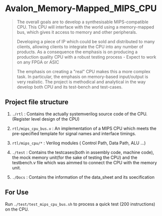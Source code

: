 # Avalon_Memory-Mapped_MIPS_CPU
> The overall goals are to develop a synthesisable MIPS-compatible CPU. This CPU will interface with the world using a memory-mapped bus, which gives it access to memory and other peripherals.
>
> Developing a piece of IP which could be sold and distributed to many clients, allowing clients to integrate the CPU into any number of products. As a consequence the emphasis is on producing a production quality CPU with a robust testing process - Expect to work on any FPGA or ASIC
> 
> The emphasis on creating a "real" CPU makes this a more complex task. In particular, the emphasis on memory-based input/output is very realistic. The project is methodical and analytical in the way develop both CPU and its test-bench and test-cases.

## Project file structure

  
1. `./rtl`   : Contains the actually systemverilog source code of the CPU. (Register level design of the CPU)
  1. `rtl/mips_cpu_bus.v` : An implementation of a MIPS CPU which meets the pre-specified template for signal names and interface timings.
  2. `rtl/mips_cpu/*` :  Verilog modules ( Control Path, Data Path, ALU ...)
2. `./test`  : Contains the testcases(both in assembly code, machine code), the mock memory unit(for the sake of testing the CPU) and the testbench.v file               which was aimmed to connect the CPU with the memory unit.

3. `./Docs`  : Contains the information of the data_sheet and its soecification


## For Use
Run `./test/test_mips_cpu_bus.sh` to process a quick test (200 instructions) on the CPU.




